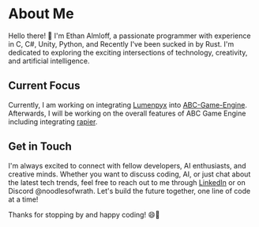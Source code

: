 # About Me

Hello there! 👋 I'm Ethan Almloff, a passionate programmer with experience in C, C#, Unity, Python, and Recently I've been sucked in by Rust. I'm dedicated to exploring the exciting intersections of technology, creativity, and artificial intelligence.

## Current Focus

Currently, I am working on integrating [Lumenpyx](https://github.com/NoodlesOfWrath/lumenpyx) into [ABC-Game-Engine](https://github.com/ABC-Engine/ABC-Game-Engine). Afterwards, I will be working on the overall features of ABC Game Engine including integrating [rapier](https://rapier.rs/).

## Get in Touch

I'm always excited to connect with fellow developers, AI enthusiasts, and creative minds. Whether you want to discuss coding, AI, or just chat about the latest tech trends, feel free to reach out to me through [LinkedIn](https://www.linkedin.com/in/ethan-almloff-12312b280/) or on Discord @noodlesofwrath. Let's build the future together, one line of code at a time!

Thanks for stopping by and happy coding! 😄🚀
